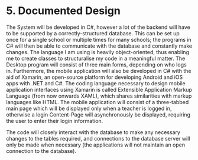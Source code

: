 # 5. Documented Design

The System will be developed in C#, however a lot of the backend will have to be supported by a correctly-structured database. This can be set up once for a single school or multiple times for many schools; the programs in C# will then be able to communicate with the database and constantly make changes. The language I am using is heavily object-oriented, thus enabling me to create classes to structuralise my code in a meaningful matter. The Desktop program will consist of three main forms, depending on who logs in. Furthermore, the mobile application will also be developed in C# with the aid of Xamarin, an open-source platform for developing Android and iOS apps with .NET and C#. The coding language necessary to design mobile application interfaces using Xamarin is called Extensible Application Markup Language (from now onwards XAML), which shares similarities with markup languages like HTML. The mobile application will consist of a three-tabbed main page which will be displayed only when a teacher is logged in, otherwise a login Content-Page will asynchronously be displayed, requiring the user to enter their login information.

The code will closely interact with the database to make any necessary changes to the tables required, and connections to the database server will only be made when necessary (the applications will not maintain an open connection to the database).
